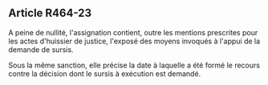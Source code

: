 Article R464-23
----
A peine de nullité, l'assignation contient, outre les mentions prescrites pour
les actes d'huissier de justice, l'exposé des moyens invoqués à l'appui de la
demande de sursis.

Sous la même sanction, elle précise la date à laquelle a été formé le recours
contre la décision dont le sursis à exécution est demandé.
